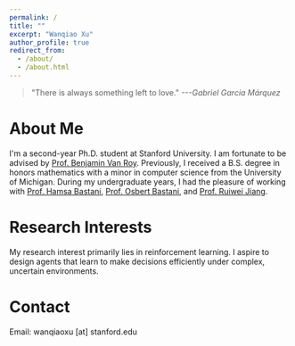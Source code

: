 ```yaml
---
permalink: /
title: ""
excerpt: "Wanqiao Xu"
author_profile: true
redirect_from: 
  - /about/
  - /about.html
---
```

> "There is always something left to love." *---Gabriel Garcia Márquez*

About Me
======
I'm a second-year Ph.D. student at Stanford University. I am fortunate to be advised by [Prof. Benjamin Van Roy](https://web.stanford.edu/~bvr/index.html). Previously, I received a B.S. degree in honors mathematics with a minor in computer science from the University of Michigan. During my undergraduate years, I had the pleasure of working with [Prof. Hamsa Bastani](https://hamsabastani.github.io/), [Prof. Osbert Bastani](https://obastani.github.io/), and [Prof. Ruiwei Jiang](https://sites.google.com/site/ruiweijianguf/). 

Research Interests
======
My research interest primarily lies in reinforcement learning. I aspire to design agents that learn to make decisions efficiently under complex, uncertain environments.

Contact
======
Email: wanqiaoxu [at] stanford.edu